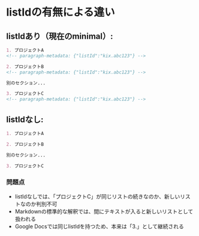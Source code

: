 # listIdの有無による違い

## listIdあり（現在のminimal）:
```markdown
1. プロジェクトA
<!-- paragraph-metadata: {"listId":"kix.abc123"} -->

2. プロジェクトB  
<!-- paragraph-metadata: {"listId":"kix.abc123"} -->

別のセクション...

3. プロジェクトC
<!-- paragraph-metadata: {"listId":"kix.abc123"} -->
```

## listIdなし:
```markdown
1. プロジェクトA

2. プロジェクトB

別のセクション...

3. プロジェクトC
```

### 問題点
- listIdなしでは、「プロジェクトC」が同じリストの続きなのか、新しいリストなのか判別不可
- Markdownの標準的な解釈では、間にテキストが入ると新しいリストとして扱われる
- Google Docsでは同じlistIdを持つため、本来は「3.」として継続される